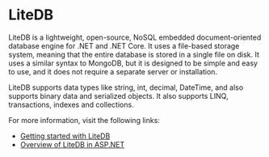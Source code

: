 # LiteDB

LiteDB is a lightweight, open-source, NoSQL embedded document-oriented database engine for .NET and .NET Core. It uses a file-based storage system, meaning that the entire database is stored in a single file on disk. It uses a similar syntax to MongoDB, but it is designed to be simple and easy to use, and it does not require a separate server or installation.

LiteDB supports data types like string, int, decimal, DateTime, and also supports binary data and serialized objects. It also supports LINQ, transactions, indexes and collections.

For more information, visit the following links:

- [Getting started with LiteDB](https://www.litedb.org/)
- [Overview of LiteDB in ASP.NET](https://www.litedb.org/docs/)
